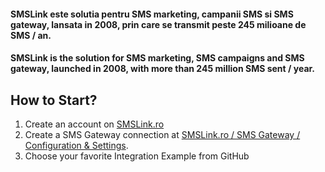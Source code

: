 #### SMSLink este solutia pentru SMS marketing, campanii SMS si SMS gateway, lansata in 2008, prin care se transmit peste 245 milioane de SMS / an.
#### SMSLink is the solution for SMS marketing, SMS campaigns and SMS gateway, launched in 2008, with more than 245 million SMS sent / year.

## How to Start?

1. Create an account on [SMSLink.ro](https://www.smslink.ro/inregistrare/)
2. Create a SMS Gateway connection at [SMSLink.ro / SMS Gateway / Configuration & Settings](https://www.smslink.ro/sms/gateway/setup.php). 
3. Choose your favorite Integration Example from GitHub
